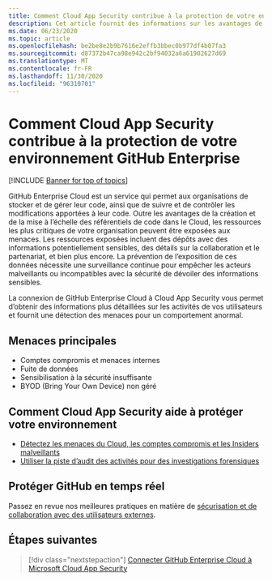 ```yaml
---
title: Comment Cloud App Security contribue à la protection de votre environnement GitHub Enterprise
description: Cet article fournit des informations sur les avantages de la connexion de votre application GitHub Enterprise à Cloud App Security à l’aide du connecteur API pour la visibilité et le contrôle de l’utilisation.
ms.date: 06/23/2020
ms.topic: article
ms.openlocfilehash: be2be8e2b9b7616e2effb3bbec0b977df4b07fa3
ms.sourcegitcommit: d87372b47ca98e942c2bf94032a6a61902627d69
ms.translationtype: MT
ms.contentlocale: fr-FR
ms.lasthandoff: 11/30/2020
ms.locfileid: "96310701"
---
```

# <a name="how-cloud-app-security-helps-protect-your-github-enterprise-environment"></a>Comment Cloud App Security contribue à la protection de votre environnement GitHub Enterprise

[!INCLUDE [Banner for top of topics](includes/banner.md)]

GitHub Enterprise Cloud est un service qui permet aux organisations de stocker et de gérer leur code, ainsi que de suivre et de contrôler les modifications apportées à leur code. Outre les avantages de la création et de la mise à l’échelle des référentiels de code dans le Cloud, les ressources les plus critiques de votre organisation peuvent être exposées aux menaces. Les ressources exposées incluent des dépôts avec des informations potentiellement sensibles, des détails sur la collaboration et le partenariat, et bien plus encore. La prévention de l’exposition de ces données nécessite une surveillance continue pour empêcher les acteurs malveillants ou incompatibles avec la sécurité de dévoiler des informations sensibles.

La connexion de GitHub Enterprise Cloud à Cloud App Security vous permet d’obtenir des informations plus détaillées sur les activités de vos utilisateurs et fournit une détection des menaces pour un comportement anormal.

## <a name="main-threats"></a>Menaces principales

- Comptes compromis et menaces internes
- Fuite de données
- Sensibilisation à la sécurité insuffisante
- BYOD (Bring Your Own Device) non géré

## <a name="how-cloud-app-security-helps-to-protect-your-environment"></a>Comment Cloud App Security aide à protéger votre environnement

- [Détectez les menaces du Cloud, les comptes compromis et les Insiders malveillants](best-practices.md#detect-cloud-threats-compromised-accounts-malicious-insiders-and-ransomware)
- [Utiliser la piste d’audit des activités pour des investigations forensiques](best-practices.md#use-the-audit-trail-of-activities-for-forensic-investigations)

## <a name="protect-github-in-real-time"></a>Protéger GitHub en temps réel

Passez en revue nos meilleures pratiques en matière de [sécurisation et de collaboration avec des utilisateurs externes](best-practices.md#secure-collaboration-with-external-users-by-enforcing-real-time-session-controls).

## <a name="next-steps"></a>Étapes suivantes

> [!div class="nextstepaction"]
> [Connecter GitHub Enterprise Cloud à Microsoft Cloud App Security](connect-github-ec-to-microsoft-cloud-app-security.md)

